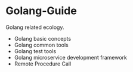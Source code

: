 # Golang-Guide

Golang related ecology.

- Golang basic concepts
- Golang common tools
- Golang test tools
- Golang microservice development framework
- Remote Procedure Call


